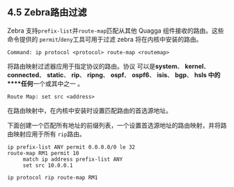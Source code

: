 ## 4.5 Zebra路由过滤

Zebra 支持`prefix-list`并`route-map`匹配从其他 Quagga 组件接收的路由。这些命令提供的 `permit`/`deny`工具可用于过滤 zebra 将在内核中安装的路由。

```shell
Command: ip protocol <protocol> route-map <routemap>
```

将路由映射过滤器应用于指定协议的路由。协议 可以是**system**、 **kernel**、 **connected**、 **static**、 **rip**、 **ripng**、 **ospf**、 **ospf6**、 **isis**、 **bgp**、 **hsls 中的****任何**一个或其中之一 。



```shell
Route Map: set src <address>
```

在路由映射中，在内核中安装时设置匹配路由的首选源地址。

下面创建一个匹配所有地址的前缀列表，一个设置首选源地址的路由映射，并将路由映射应用于所有 `rip`路由。

```shell
ip prefix-list ANY permit 0.0.0.0/0 le 32
route-map RM1 permit 10
     match ip address prefix-list ANY
     set src 10.0.0.1

ip protocol rip route-map RM1
```


